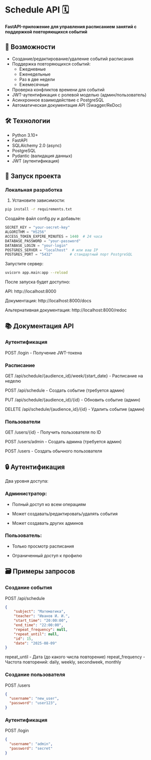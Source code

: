 # Schedule API 🗓️

**FastAPI-приложение для управления расписанием занятий с поддержкой повторяющихся событий**

## 📌 Возможности

- Создание/редактирование/удаление событий расписания
- Поддержка повторяющихся событий:
  - Ежедневные
  - Еженедельные
  - Раз в две недели
  - Ежемесячные
- Проверка конфликтов времени для событий
- JWT-аутентификация с ролевой моделью (админ/пользователь)
- Асинхронное взаимодействие с PostgreSQL
- Автоматическая документация API (Swagger/ReDoc)

## 🛠️ Технологии

- Python 3.10+
- FastAPI
- SQLAlchemy 2.0 (async)
- PostgreSQL
- Pydantic (валидация данных)
- JWT (аутентификация)

## 🚀 Запуск проекта

### Локальная разработка

1. Установите зависимости:
```bash
pip install -r requirements.txt
```
Создайте файл config.py и добавьте:

```python
SECRET_KEY = "your-secret-key"
ALGORITHM = "HS256"
ACCESS_TOKEN_EXPIRE_MINUTES = 1440  # 24 часа
DATABASE_PASSWORD = "your-password"
DATABASE_LOGIN = "your-login"
POSTGRES_SERVER = "localhost"  # или ваш IP
POSTGRES_PORT = "5432"        # стандартный порт PostgreSQL
```
Запустите сервер:

```bash
uvicorn app.main:app --reload
```
После запуска будет доступно:

API: http://localhost:8000

Документация: http://localhost:8000/docs

Альтернативная документация: http://localhost:8000/redoc

## 📚 Документация API
### Аутентификация
POST /login - Получение JWT-токена

### Расписание
GET /api/schedule/{audience_id}/week/{start_date} - Расписание на неделю

POST /api/schedule - Создать событие (требуется админ)

PUT /api/schedule/{audience_id}/{id} - Обновить событие (админ)

DELETE /api/schedule/{audience_id}/{id} - Удалить событие (админ)

### Пользователи
GET /users/{id} - Получить пользователя по ID

POST /users/admin - Создать админа (требуется админ)

POST /users - Создать обычного пользователя

## 🔒 Аутентификация
Два уровня доступа:

### Администратор:

- Полный доступ ко всем операциям

- Может создавать/редактировать/удалять события

- Может создавать других админов

### Пользователь:

- Только просмотр расписания

- Ограниченный доступ к профилю

## 🗃️ Примеры запросов
### Создание события
POST /api/schedule
```json
{
    "subject": "Математика",
    "teacher": "Иванов И. И.",
    "start_time": "20:00:00",
    "end_time": "22:00:00",
    "repeat_frequency": null, 
    "repeat_until": null, 
    "id": 15,
    "date": "2025-08-09"
}
```
repeat_until - Дата (до какого числа повторение)
repeat_frequency - Частота повторений: daily, weekly, secondweek, monthly

### Создание пользователя
POST /users
```json
{
  "username": "new_user",
  "password": "user123",
}
```
### Аутентификация
POST /login
```json
{
  "username": "admin",
  "password": "secret"
}
```